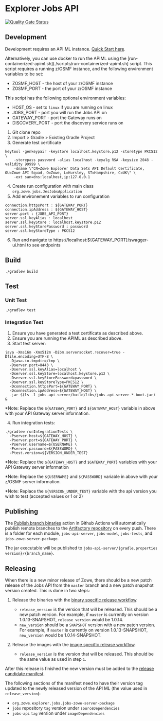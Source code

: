 # Explorer Jobs API

[![Quality Gate Status](https://sonarcloud.io/api/project_badges/measure?project=zowe_jobs&metric=alert_status)](https://sonarcloud.io/dashboard?id=zowe_jobs)

## Development

Development requires an API ML instance. [Quick Start here](https://github.com/zowe/api-layer#quick-start).

Alternatively, you can use docker to run the APIML using the [run-containerized-apiml.sh](./scripts/run-containerized-apiml.sh] script.
This script requires a running z/OSMF instance, and the following environment variables to be set:
* ZOSMF_HOST - the host of your z/OSMF instance
* ZOSMF_PORT - the port of your z/OSMF instance

This script has the following optional environment variables:
* HOST_OS - set to `linux` if you are running on linux
* JOBS_PORT - port you will run the Jobs API on
* GATEWAY_PORT - port the Gateway runs on
* DISCOVERY_PORT - port the discovery service runs on

1. Git clone repo
2. Import > Gradle > Existing Gradle Project
3. Generate test certificate

  ```
  keytool -genkeypair -keystore localhost.keystore.p12 -storetype PKCS12 \
      -storepass password -alias localhost -keyalg RSA -keysize 2048 -validity 99999 \
      -dname \"CN=Zowe Explorer Data Sets API Default Certificate, OU=Zowe API Squad, O=Zowe, L=Hursley, ST=Hampshire, C=UK\" \
      -ext san=dns:localhost,ip:127.0.0.1
  ```
4. Create run configuration with main class `org.zowe.jobs.JesJobsApplication`
5. Add environement variables to run configuration
  ```
  connection.httpsPort : ${GATEWAY_PORT}
  connection.ipAddress : ${GATEWAY_HOST}
  server.port : {JOBS_API_PORT}
  server.ssl.keyAlias : localhost
  server.ssl.keyStore : localhost.keystore.p12
  server.ssl.keyStorePassword : password
  server.ssl.keyStoreType : PKCS12
  ```
6. Run and navigate to https://localhost:${GATEWAY_PORT}/swagger-ui.html to see endpoints

## Build

```
./gradlew build
```

## Test

### Unit Test

```
./gradlew test
```

### Integration Test

1. Ensure you have generated a test certificate as described above.
2. Ensure you are running the APIML as described above.
3. Start test server:

  ```
  java -Xms16m -Xmx512m -Dibm.serversocket.recover=true -Dfile.encoding=UTF-8 \
    -Djava.io.tmpdir=/tmp \
    -Dserver.port=8443 \
    -Dserver.ssl.keyAlias=localhost \
    -Dserver.ssl.keyStore=localhost.keystore.p12 \
    -Dserver.ssl.keyStorePassword=password \
    -Dserver.ssl.keyStoreType=PKCS12 \
    -Dconnection.httpsPort=${GATEWAY_PORT} \
    -Dconnection.ipAddress=${GATEWAY_HOST} \
    -jar $(ls -1 jobs-api-server/build/libs/jobs-api-server-*-boot.jar) &
  ```

  *Note: Replace the `${GATEWAY_PORT}` and `${GATEWAY_HOST}` variable in above with your API Gateway server information.

4. Run integration tests:

  ```
  ./gradlew runIntegrationTests \
    -Pserver.host=${GATEWAY_HOST} \
    -Pserver.port=${GATEWAY_PORT} \
    -Pserver.username=${USERNAME} \
    -Pserver.password=${PASSWORD} \
    -Ptest.version=${VERSION_UNDER_TEST}
  ```
  *Note: Replace the `${GATEWAY_HOST}` and `$GATEWAY_PORT}` variables with your API Gateway server information

  *Note: Replace the `${USERNAME}` and `${PASSWORD}` variable in above with your z/OSMF server information.

  *Note: Replace the `${VERSION_UNDER_TEST}` variable with the api version you wish to test (accepted values or 1 or 2)

## Publishing

The [Publish branch binaries](https://github.com/zowe/jobs/actions/workflows/binary-publish-branch.yml) action in Github Actions
will automatically publish remote branches to the [Artifactory repository](https://zowe.jfrog.io/ui/repos/tree/General/libs-snapshot-local/org/zowe/explorer/jobs)
on every push. There is a folder for each module, `jobs-api-server`, `jobs-model`, `jobs-tests`, and `jobs-zowe-server-package`.

The jar executable will be published to `jobs-api-server/{gradle.properties version}/{branch_name}`.

## Releasing

When there is a new minor release of Zowe, there should be a new patch release of the Jobs API from the `master` branch and a new patch snapshot version created.
This is done in two steps:

1. Release the binaries with the [binary specific release workflow](https://github.com/zowe/jobs/actions/workflows/binary-specific-release.yml).
    * `release_version` is the version that will be released. This should be a new patch version. For example, if `master` is currently on version 1.0.13-SNAPSHOT, `release_version` would be 1.0.14.
    * `new_version` should be a `SNAPSHOT` version with a new patch version. For example, if `master` is currently on version 1.0.13-SNAPSHOT, `new_version` would be 1.0.14-SNAPSHOT.

2. Release the images with the [image specific release workflow](https://github.com/zowe/jobs/actions/workflows/image-specific-release.yml).
    * `release_version` is the version that will be released. This should be the same value as used in step `1`.

After this release is finished the new version must be added to the [release candidate manifest](https://github.com/zowe/zowe-install-packaging/blob/rc/manifest.json.template).

The following sections of the manifest need to have their version tag updated to the newly released version of the API ML (the value used in `release_version`):
* `org.zowe.explorer.jobs.jobs-zowe-server-package`
* `jobs` repository `tag` version under `sourceDependencies`
* `jobs-api` `tag` version under `imageDependencies`
